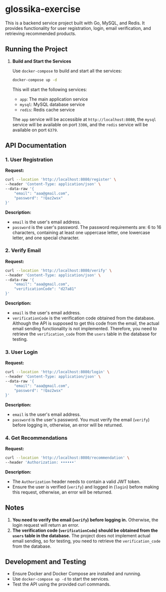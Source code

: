 # glossika-exercise

This is a backend service project built with Go, MySQL, and Redis. It provides functionality for user registration, login, email verification, and retrieving recommended products.

## Running the Project

1. **Build and Start the Services**

   Use `docker-compose` to build and start all the services:

   ```bash
   docker-compose up -d
   ```

   This will start the following services:
    - `app`: The main application service
    - `mysql`: MySQL database service
    - `redis`: Redis cache service

   The `app` service will be accessible at `http://localhost:8080`, the `mysql` service will be available on port `3306`, and the `redis` service will be available on port `6379`.

## API Documentation

### 1. User Registration

**Request:**

```bash
curl --location 'http://localhost:8080/register' \
--header 'Content-Type: application/json' \
--data-raw '{
    "email": "aaa@gmail.com",
    "password": "!Qaz2wsx"
}'
```

**Description:**
- `email` is the user's email address.
- `password` is the user's password. The password requirements are: 6 to 16 characters, containing at least one uppercase letter, one lowercase letter, and one special character.

### 2. Verify Email

**Request:**

```bash
curl --location 'http://localhost:8080/verify' \
--header 'Content-Type: application/json' \
--data-raw '{
    "email": "aaa@gmail.com",
    "verificationCode": "d27a81"
}'
```

**Description:**
- `email` is the user's email address.
- `verificationCode` is the verification code obtained from the database. Although the API is supposed to get this code from the email, the actual email sending functionality is not implemented. Therefore, you need to retrieve the `verification_code` from the `users` table in the database for testing.

### 3. User Login

**Request:**

```bash
curl --location 'http://localhost:8080/login' \
--header 'Content-Type: application/json' \
--data-raw '{
    "email": "aaa@gmail.com",
    "password": "!Qaz2wsx"
}'
```

**Description:**
- `email` is the user's email address.
- `password` is the user's password. You must verify the email (`verify`) before logging in, otherwise, an error will be returned.




### 4. Get Recommendations

**Request:**

```bash
curl --location 'http://localhost:8080/recommendation' \
--header 'Authorization: ••••••'
```

**Description:**
- The `Authorization` header needs to contain a valid JWT token.
- Ensure the user is verified (`verify`) and logged in (`login`) before making this request, otherwise, an error will be returned.



## Notes

1. **You need to verify the email (`verify`) before logging in.** Otherwise, the login request will return an error.
2. **The verification code (`verificationCode`) should be obtained from the `users` table in the database.** The project does not implement actual email sending, so for testing, you need to retrieve the `verification_code` from the database.

## Development and Testing

- Ensure Docker and Docker Compose are installed and running.
- Use `docker-compose up -d` to start the services.
- Test the API using the provided curl commands.
